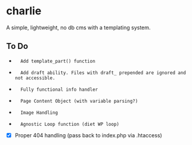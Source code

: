 charlie
==================

A simple, lightweight, no db cms with a templating system.

## To Do

* 		Add template_part() function
* 		Add draft ability. Files with draft_ prepended are ignored and not accessible.
* 		Fully functional info handler
* 		Page Content Object (with variable parsing?)
* 		Image Handling
* 		Agnostic Loop function (diet WP loop)
* [X]	Proper 404 handling (pass back to index.php via .htaccess)